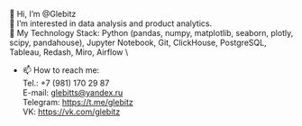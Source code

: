 👋 Hi, I’m @Glebitz \
👀 I’m interested in data analysis and product analytics. \
🌱 My Technology Stack: Python (pandas, numpy, matplotlib, seaborn, plotly, scipy, pandahouse), Jupyter Notebook, Git, ClickHouse, PostgreSQL, Tableau, Redash, Miro, Airflow \
- 📫 How to reach me: \
        Tel.: +7 (981) 170 29 87 \
        E-mail: glebitts@yandex.ru \
        Telegram: https://t.me/glebitz \
        VK: https://vk.com/glebitz

<!---
Glebitz/Glebitz is a ✨ special ✨ repository because its `README.md` (this file) appears on your GitHub profile.
You can click the Preview link to take a look at your changes.
--->
